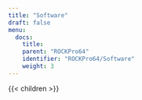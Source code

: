 ```yaml
---
title: "Software"
draft: false
menu:
  docs:
    title:
    parent: "ROCKPro64"
    identifier: "ROCKPro64/Software"
    weight: 3
---
```


{{< children >}}